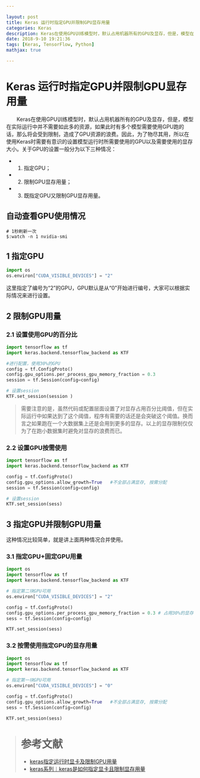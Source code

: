 ```yaml
---

layout: post
title: Keras 运行时指定GPU并限制GPU显存用量
categories: Keras
description: Keras在使用GPU训练模型时，默认占用机器所有的GPU及显存，但是，模型在实际运行中并不需要如此多的资源，如果此时有多个模型需要使用GPU跑的话，那么将会受到限制，造成了GPU资源的浪费。因此，为了物尽其用，所以在使用Keras时需要有意识的设置模型运行时所需要使用的GPU以及需要使用的显存大小。
date: 2018-9-10 19:21:36
tags: [Keras, TensorFlow, Python]
mathjax: true

---
```


# Keras 运行时指定GPU并限制GPU显存用量

　　Keras在使用GPU训练模型时，默认占用机器所有的GPU及显存，但是，模型在实际运行中并不需要如此多的资源，如果此时有多个模型需要使用GPU跑的话，那么将会受到限制，造成了GPU资源的浪费。因此，为了物尽其用，所以在使用Keras时需要有意识的设置模型运行时所需要使用的GPU以及需要使用的显存大小。关于GPU的设置一般分为以下三种情况：

- 1. 指定GPU；
- 2. 限制GPU显存用量；
- 3. 既指定GPU又限制GPU显存用量。

## 自动查看GPU使用情况

```shell
# 1秒刷新一次
$:watch -n 1 nvidia-smi
```

## 1 指定GPU

``` python
import os
os.environ["CUDA_VISIBLE_DEVICES"] = "2"
```

这里指定了编号为“2”的GPU，GPU默认是从“0”开始进行编号，大家可以根据实际情况来进行设置。

## 2 限制GPU用量

### 2.1 设置使用GPU的百分比

```python
import tensorflow as tf
import keras.backend.tensorflow_backend as KTF

#进行配置，使用30%的GPU
config = tf.ConfigProto()
config.gpu_options.per_process_gpu_memory_fraction = 0.3
session = tf.Session(config=config)

# 设置session
KTF.set_session(session )
```

>需要注意的是，虽然代码或配置层面设置了对显存占用百分比阈值，但在实际运行中如果达到了这个阈值，程序有需要的话还是会突破这个阈值。换而言之如果跑在一个大数据集上还是会用到更多的显存。以上的显存限制仅仅为了在跑小数据集时避免对显存的浪费而已。

### 2.2 设置GPU按需使用

```python
import tensorflow as tf
import keras.backend.tensorflow_backend as KTF

config = tf.ConfigProto()  
config.gpu_options.allow_growth=True   #不全部占满显存, 按需分配
session = tf.Session(config=config)

# 设置session
KTF.set_session(sess)
```

## 3 指定GPU并限制GPU用量

这种情况比较简单，就是讲上面两种情况合并使用。

### 3.1 指定GPU+固定GPU用量

```python
import os
import tensorflow as tf
import keras.backend.tensorflow_backend as KTF

# 指定第二块GPU可用 
os.environ["CUDA_VISIBLE_DEVICES"] = "2"

config = tf.ConfigProto()
config.gpu_options.per_process_gpu_memory_fraction = 0.3 # 占用30%的显存
sess = tf.Session(config=config)

KTF.set_session(sess)
```

### 3.2 按需使用指定GPU的显存用量

```python
import os
import tensorflow as tf
import keras.backend.tensorflow_backend as KTF

# 指定第一块GPU可用 
os.environ["CUDA_VISIBLE_DEVICES"] = "0"

config = tf.ConfigProto()  
config.gpu_options.allow_growth=True   #不全部占满显存, 按需分配
sess = tf.Session(config=config)

KTF.set_session(sess)
```

> # 参考文献
> - [keras指定运行时显卡及限制GPU用量](https://blog.csdn.net/A632189007/article/details/77978058)
> - [keras系列︱keras是如何指定显卡且限制显存用量](https://blog.csdn.net/sinat_26917383/article/details/75633754)